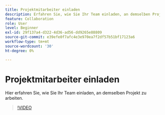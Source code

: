 ```yaml
---
title: Projektmitarbeiter einladen
description: Erfahren Sie, wie Sie Ihr Team einladen, an demselben Projekt zu arbeiten
feature: Collaboration
role: User
level: Beginner
exl-id: 29f137a4-d322-4d36-ad56-dd9265e88809
source-git-commit: e39efe0f7afc4e3e970ea7f2df57b51bf17123a6
workflow-type: tm+mt
source-wordcount: '30'
ht-degree: 0%

---
```


# Projektmitarbeiter einladen

Hier erfahren Sie, wie Sie Ihr Team einladen, an demselben Projekt zu arbeiten.

>[!VIDEO](https://video.tv.adobe.com/v/3420253?quality=12&learn=on&hidetitle=true)

